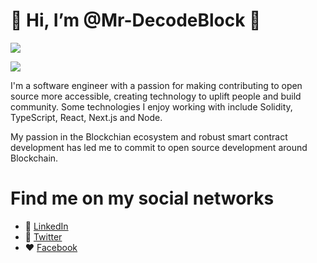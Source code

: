 # 👋 Hi, I’m @Mr-DecodeBlock :blue_heart:

![](https://pbs.twimg.com/profile_banners/1511471884067606531/1649373934/1500x500)

![](https://camo.githubusercontent.com/ba1e85d8e39b80f98a9dc0e3a8f81558d77ea2c46f97768447ddc3111068c802/68747470733a2f2f696d672e736869656c64732e696f2f62616467652f536f6c69646974792d6536653665363f7374796c653d666f722d7468652d6261646765266c6f676f3d736f6c6964697479266c6f676f436f6c6f723d626c61636b)

I'm a software engineer with a passion for making contributing to open source more accessible, creating technology to uplift people and build community. Some technologies I enjoy working with include Solidity, TypeScript, React, Next.js and Node.

My passion in the Blockchian ecosystem and robust smart contract development has led me to commit to open source development around Blockchain.

# Find me on my social networks
- :briefcase: [LinkedIn](https://www.linkedin.com/in/mr-decode-block-115591236/)
- :blue_book: [Twitter](https://twitter.com/MrDecodeBlock)
- :hearts: [Facebook](https://m.me/mrdecodeblock)


<!---
Mr-DecodeBlock/Mr-DecodeBlock is a ✨ special ✨ repository because its `README.md` (this file) appears on your GitHub profile.
You can click the Preview link to take a look at your changes.
--->
